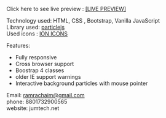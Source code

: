 Click here to see live preview : <a href= 'https://ramrachai.github.io/pig-game/'> [LIVE PREVIEW] </a> <br>

Technology used: HTML, CSS , Bootstrap, Vanilla JavaScript <br>
Library used: <a href = 'https://vincentgarreau.com/particles.js/'> particlejs </a> <br>
Used icons : <a href = 'https://ionicons.com/'> ION ICONS </a> <br>

Features:

- Fully responsive
- Cross browser support
- Boostrap 4 classes
- older IE support warnings
- Interactive background particles with mouse pointer

Email: ramrachaim@gmail.com <br>
phone: 8801732900565 <br>
website: jumtech.net
